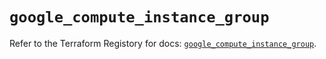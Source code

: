 # `google_compute_instance_group`

Refer to the Terraform Registory for docs: [`google_compute_instance_group`](https://www.terraform.io/docs/providers/google/r/compute_instance_group).
